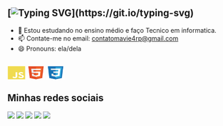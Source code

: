 ## [![Typing SVG](https://readme-typing-svg.herokuapp.com/?lines=Hi+there,+I´m+Mavi+Earp.;Welcome+to+my+GitHub!)](https://git.io/typing-svg)

- 🌱 Estou estudando no ensino médio e faço Tecnico em informatica.
- 📫 Contate-me no email: contatomavie4rp@gmail.com
- 😄 Pronouns: ela/dela

<div style="display: inline_block"><br>
  <img align="center" alt="mavi-Js" height="30" width="40" src="https://raw.githubusercontent.com/devicons/devicon/master/icons/javascript/javascript-plain.svg">
  <img align="center" alt="mavi-HTML" height="30" width="40" src="https://raw.githubusercontent.com/devicons/devicon/master/icons/html5/html5-original.svg">
  <img align="center" alt="mavi-CSS" height="30" width="40" src="https://raw.githubusercontent.com/devicons/devicon/master/icons/css3/css3-original.svg">
</div>

## Minhas redes sociais

<div>
    <a href="https://www.youtube.com/channel/UCVj-gHnmlRUHTuvE6MJO3Vg" target="_blank"><img src="https://img.shields.io/badge/YouTube-FF0000?style=for-the-badge&logo=youtube&logoColor=white" target="_blank"></a>
  <a href="https://instagram.com/maviearp" target="_blank"><img src="https://img.shields.io/badge/-Instagram-%23E4405F?style=for-the-badge&logo=instagram&logoColor=white" target="_blank"></a>
 	<a href="https://www.twitch.tv/mavie4rpx" target="_blank"><img src="https://img.shields.io/badge/Twitch-9146FF?style=for-the-badge&logo=twitch&logoColor=white" target="_blank"></a>
  <a href = "contatomavie4rp@gmail.com"><img src="https://img.shields.io/badge/-Gmail-%23333?style=for-the-badge&logo=gmail&logoColor=white" target="_blank"></a>
  <a href="https://www.linkedin.com/in/maria-vitória-tibincoski-do-amaral-066514227/" target="_blank"><img src="https://img.shields.io/badge/-LinkedIn-%230077B5?style=for-the-badge&logo=linkedin&logoColor=white" target="_blank"></a> 
    
  </div>
